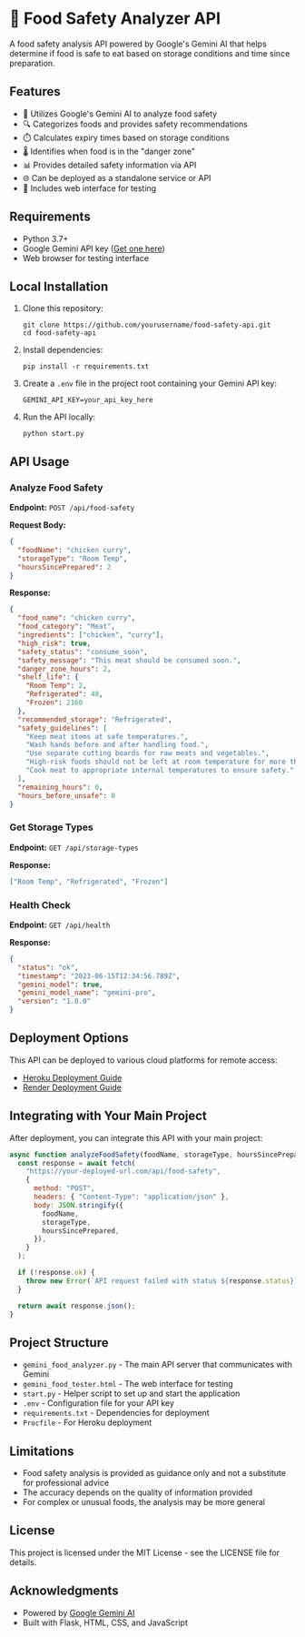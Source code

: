 # 🍲 Food Safety Analyzer API

A food safety analysis API powered by Google's Gemini AI that helps determine if food is safe to eat based on storage conditions and time since preparation.

## Features

- 🧠 Utilizes Google's Gemini AI to analyze food safety
- 🔍 Categorizes foods and provides safety recommendations
- ⏱️ Calculates expiry times based on storage conditions
- 🌡️ Identifies when food is in the "danger zone"
- 📊 Provides detailed safety information via API
- 🌐 Can be deployed as a standalone service or API
- 📱 Includes web interface for testing

## Requirements

- Python 3.7+
- Google Gemini API key ([Get one here](https://ai.google.dev/))
- Web browser for testing interface

## Local Installation

1. Clone this repository:

   ```
   git clone https://github.com/yourusername/food-safety-api.git
   cd food-safety-api
   ```

2. Install dependencies:

   ```
   pip install -r requirements.txt
   ```

3. Create a `.env` file in the project root containing your Gemini API key:

   ```
   GEMINI_API_KEY=your_api_key_here
   ```

4. Run the API locally:
   ```
   python start.py
   ```

## API Usage

### Analyze Food Safety

**Endpoint:** `POST /api/food-safety`

**Request Body:**

```json
{
  "foodName": "chicken curry",
  "storageType": "Room Temp",
  "hoursSincePrepared": 2
}
```

**Response:**

```json
{
  "food_name": "chicken curry",
  "food_category": "Meat",
  "ingredients": ["chicken", "curry"],
  "high_risk": true,
  "safety_status": "consume_soon",
  "safety_message": "This meat should be consumed soon.",
  "danger_zone_hours": 2,
  "shelf_life": {
    "Room Temp": 2,
    "Refrigerated": 48,
    "Frozen": 2160
  },
  "recommended_storage": "Refrigerated",
  "safety_guidelines": [
    "Keep meat items at safe temperatures.",
    "Wash hands before and after handling food.",
    "Use separate cutting boards for raw meats and vegetables.",
    "High-risk foods should not be left at room temperature for more than 2 hours.",
    "Cook meat to appropriate internal temperatures to ensure safety."
  ],
  "remaining_hours": 0,
  "hours_before_unsafe": 0
}
```

### Get Storage Types

**Endpoint:** `GET /api/storage-types`

**Response:**

```json
["Room Temp", "Refrigerated", "Frozen"]
```

### Health Check

**Endpoint:** `GET /api/health`

**Response:**

```json
{
  "status": "ok",
  "timestamp": "2023-06-15T12:34:56.789Z",
  "gemini_model": true,
  "gemini_model_name": "gemini-pro",
  "version": "1.0.0"
}
```

## Deployment Options

This API can be deployed to various cloud platforms for remote access:

- [Heroku Deployment Guide](deployment-guides/heroku.md)
- [Render Deployment Guide](deployment-guides/render.md)

## Integrating with Your Main Project

After deployment, you can integrate this API with your main project:

```javascript
async function analyzeFoodSafety(foodName, storageType, hoursSincePrepared) {
  const response = await fetch(
    "https://your-deployed-url.com/api/food-safety",
    {
      method: "POST",
      headers: { "Content-Type": "application/json" },
      body: JSON.stringify({
        foodName,
        storageType,
        hoursSincePrepared,
      }),
    }
  );

  if (!response.ok) {
    throw new Error(`API request failed with status ${response.status}`);
  }

  return await response.json();
}
```

## Project Structure

- `gemini_food_analyzer.py` - The main API server that communicates with Gemini
- `gemini_food_tester.html` - The web interface for testing
- `start.py` - Helper script to set up and start the application
- `.env` - Configuration file for your API key
- `requirements.txt` - Dependencies for deployment
- `Procfile` - For Heroku deployment

## Limitations

- Food safety analysis is provided as guidance only and not a substitute for professional advice
- The accuracy depends on the quality of information provided
- For complex or unusual foods, the analysis may be more general

## License

This project is licensed under the MIT License - see the LICENSE file for details.

## Acknowledgments

- Powered by [Google Gemini AI](https://ai.google.dev/)
- Built with Flask, HTML, CSS, and JavaScript
